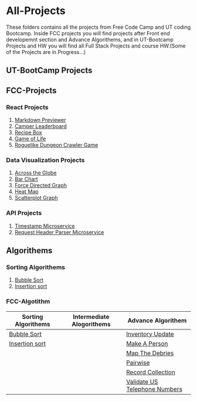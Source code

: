 # All-Projects
These folders contains all the projects from Free Code Camp and UT coding Bootcamp. Inside FCC projects you will find projects after Front end developemnt section and Advance Algorithems, and in UT-Bootcamp Projects and HW you will find all Full Stack Projects and course HW.(Some of the Projects are in Progress...)   

## UT-BootCamp Projects

## FCC-Projects

### React Projects
1. [Markdown Previewer](FCC-Projects/React%20Projects/Markdown%20Previewer)
2. [Camper Leaderboard](FCC-Projects/React%20Projects/Camper%20Leaderboard)
3. [Recipe Box](FCC-Projects/React%20Projects/Recipe%20Box)
4. [Game of Life](FCC-Projects/React%20Projects/Game%20of%20Life)
5. [Roguelike Dungeon Crawler Game](FCC-Projects/React%20Projects/Roguelike%20Dungeon%20Crawler%20Game)


### Data Visualization Projects
1. [Across the Globe](FCC-Projects/Data%20Visualization%20Projects/Across%20the%20Globe)
2. [Bar Chart](FCC-Projects/Data%20Visualization%20Projects/Bar%20Chart)
3. [Force Directed Graph](FCC-Projects/Data%20Visualization%20Projects/Force%20Directed%20Graph)
4. [Heat Map](FCC-Projects/Data%20Visualization%20Projects/Heat%20Map)
5. [Scatterplot Graph](FCC-Projects/Data%20Visualization%20Projects/Scatterplot%20Graph)
### API Projects
1. [Timestamp Microservice](FCC-Projects/API%20Projects/Timestamp%20Microservice)
2. [Request Header Parser Microservice](FCC-Projects/API%20Projects/Request%20Header%20Parser%20Microservice)


## Algorithems
### Sorting Algorithems
1. [Bubble Sort](Algorithems/BubbleSort)
2. [Insertion sort](Algorithems/Insertion%20Sort)
### FCC-Algotithm

| Sorting Algorithems |Intermediate Alogorithems | Advance Algorithem |
|---|---|---|
| [Bubble Sort](Algorithems/BubbleSort) |  | [Inventory Update](Algorithems/FCC-Algorithem/Inventory_Update) |
| [Insertion sort](Algorithems/Insertion%20Sort)| | [Make A Person](Algorithems/FCC-Algorithem/Make_A_Person)|
| | |  [Map The Debries](Algorithems/FCC-Algorithem/Map_The_Debries)|
| | |  [Pairwise](Algorithems/FCC-Algorithem/Pairwise)|
| | |  [Record Collection](Algorithems/FCC-Algorithem/Record_Collection)|
| | |  [Validate US Telephone Numbers](Algorithems/FCC-Algorithem/Validate_US_Telephone_Numbers)|